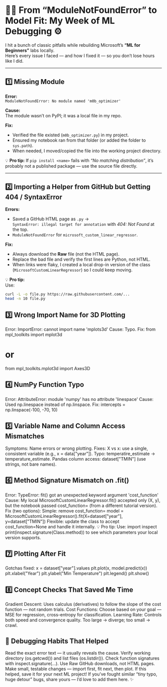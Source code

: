 # 🧑‍💻 From “ModuleNotFoundError” to Model Fit: My Week of ML Debugging ⚙️

I hit a bunch of classic pitfalls while rebuilding Microsoft’s **“ML for Beginners”** labs locally.  
Here’s every issue I faced — and how I fixed it — so you don’t lose hours like I did.

---

## 1️⃣ Missing Module  
**Error:**  
`ModuleNotFoundError: No module named 'm0b_optimizer'`

**Cause:**  
The module wasn’t on PyPI; it was a local file in my repo.

**Fix:**
- Verified the file existed (`m0b_optimizer.py`) in my project.  
- Ensured my notebook ran from that folder (or added the folder to `sys.path`).  
- When needed, I moved/copied the file into the working project directory.

💡 **Pro tip:** If `pip install <name>` fails with *“No matching distribution”*, it’s probably not a published package — use the source file directly.

---

## 2️⃣ Importing a Helper from GitHub but Getting 404 / SyntaxError  

**Errors:**
- Saved a GitHub HTML page as `.py` →  
  `SyntaxError: illegal target for annotation` with *404: Not Found* at the top.  
- `ModuleNotFoundError` for `microsoft_custom_linear_regressor`.

**Fix:**
- Always download the **Raw** file (not the HTML page).  
- Replace the bad file and verify the first lines are Python, not HTML.  
- When links were flaky, I created a local drop-in version of the class (`MicrosoftCustomLinearRegressor`) so I could keep moving.

💡 **Pro tip:**  
Use:
```bash
curl -L -o file.py https://raw.githubusercontent.com/...
head -n 10 file.py
```
## 3️⃣ Wrong Import Name for 3D Plotting
Error:
ImportError: cannot import name 'mplots3d'
Cause: Typo.
Fix:
from mpl_toolkits import mplot3d
# or
from mpl_toolkits.mplot3d import Axes3D

## 4️⃣ NumPy Function Typo
Error:
AttributeError: module 'numpy' has no attribute 'linespace'
Cause:
Used np.linespace instead of np.linspace.
Fix:
intercepts = np.linspace(-100, -70, 10)

## 5️⃣ Variable Name and Column Access Mismatches
Symptoms: Name errors or wrong plotting.
Fixes:
X vs x: use a single, consistent variable (e.g., x = data["year"]).
Typo: temperatire_estimate → temperature_estimate.
Pandas column access: dataset["TMIN"] (use strings, not bare names).

## 6️⃣ Method Signature Mismatch on .fit()
Error:
TypeError: fit() got an unexpected keyword argument 'cost_function'
Cause:
My local MicrosoftCustomLinearRegressor.fit() accepted only (X, y),
but the notebook passed cost_function= (from a different tutorial version).
Fix (two options):
Simple: remove cost_function=
model = MicrosoftCustomLinearRegressor().fit(X=dataset["year"], y=dataset["TMIN"])
Flexible: update the class to accept cost_function=None and handle it internally.
💡 Pro tip:
Use:
import inspect
print(inspect.signature(Class.method))
to see which parameters your local version supports.

## 7️⃣ Plotting After Fit
Gotchas fixed:
x = dataset["year"].values
plt.plot(x, model.predict(x))
plt.xlabel("Year")
plt.ylabel("Min Temperature")
plt.legend()
plt.show()

## 8️⃣ Concept Checks That Saved Me Time
Gradient Descent: Uses calculus (derivatives) to follow the slope of the cost function — not random trials.
Cost Functions: Choose based on your goal — MSE for regression, cross-entropy for classification.
Learning Rate: Controls both speed and convergence quality. Too large → diverge; too small → crawl.

## 🧭 Debugging Habits That Helped

Read the exact error text — it usually reveals the cause.
Verify working directory (os.getcwd()) and list files (os.listdir()).
Check function signatures with inspect.signature(...).
Use Raw GitHub downloads, not HTML pages.
Make small, testable changes — import first, fit next, then plot.
If this helped, save it for your next ML project!
If you’ve fought similar “tiny typo, huge detour” bugs, share yours — I’d love to add them here. ✨

